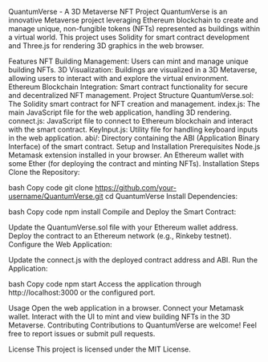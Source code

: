 QuantumVerse - A 3D Metaverse NFT Project
QuantumVerse is an innovative Metaverse project leveraging Ethereum blockchain to create and manage unique, non-fungible tokens (NFTs) represented as buildings within a virtual world. This project uses Solidity for smart contract development and Three.js for rendering 3D graphics in the web browser.

Features
NFT Building Management: Users can mint and manage unique building NFTs.
3D Visualization: Buildings are visualized in a 3D Metaverse, allowing users to interact with and explore the virtual environment.
Ethereum Blockchain Integration: Smart contract functionality for secure and decentralized NFT management.
Project Structure
QuantumVerse.sol: The Solidity smart contract for NFT creation and management.
index.js: The main JavaScript file for the web application, handling 3D rendering.
connect.js: JavaScript file to connect to Ethereum blockchain and interact with the smart contract.
KeyInput.js: Utility file for handling keyboard inputs in the web application.
abi/: Directory containing the ABI (Application Binary Interface) of the smart contract.
Setup and Installation
Prerequisites
Node.js
Metamask extension installed in your browser.
An Ethereum wallet with some Ether (for deploying the contract and minting NFTs).
Installation Steps
Clone the Repository:

bash
Copy code
git clone https://github.com/your-username/QuantumVerse.git
cd QuantumVerse
Install Dependencies:

bash
Copy code
npm install
Compile and Deploy the Smart Contract:

Update the QuantumVerse.sol file with your Ethereum wallet address.
Deploy the contract to an Ethereum network (e.g., Rinkeby testnet).
Configure the Web Application:

Update the connect.js with the deployed contract address and ABI.
Run the Application:

bash
Copy code
npm start
Access the application through http://localhost:3000 or the configured port.

Usage
Open the web application in a browser.
Connect your Metamask wallet.
Interact with the UI to mint and view building NFTs in the 3D Metaverse.
Contributing
Contributions to QuantumVerse are welcome! Feel free to report issues or submit pull requests.

License
This project is licensed under the MIT License.

